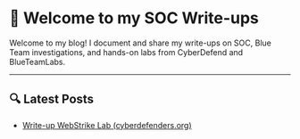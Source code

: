 # 👋 Welcome to my SOC Write-ups

Welcome to my blog!
I document and share my write-ups on SOC, Blue Team investigations, and hands-on labs from CyberDefend and BlueTeamLabs.

---
## 🔍 Latest Posts
- [Write-up WebStrike Lab (cyberdefenders.org)](./posts/webstrike-lab.md)

